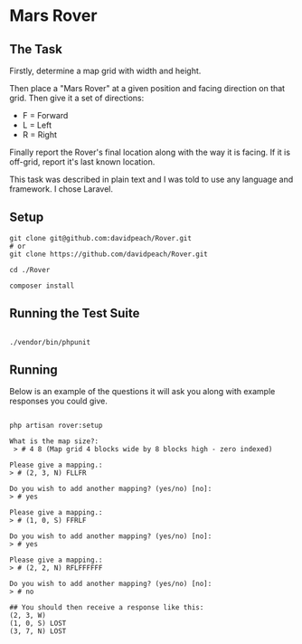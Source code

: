 # Mars Rover

## The Task
Firstly, determine a map grid with width and height.

Then place a "Mars Rover" at a given position and facing direction on that grid. Then give it a set of directions:
 - F = Forward
 - L = Left
 - R = Right
 
Finally report the Rover's final location along with the way it is facing. If it is off-grid, report it's last known location.

This task was described in plain text and I was told to use any language and framework. I chose Laravel.

## Setup
```
git clone git@github.com:davidpeach/Rover.git
# or
git clone https://github.com/davidpeach/Rover.git

cd ./Rover

composer install
```

## Running the Test Suite

```

./vendor/bin/phpunit

```


## Running

Below is an example of the questions it will ask you along with example responses you could give.

```

php artisan rover:setup

What is the map size?:
 > # 4 8 (Map grid 4 blocks wide by 8 blocks high - zero indexed)

Please give a mapping.:
> # (2, 3, N) FLLFR

Do you wish to add another mapping? (yes/no) [no]:
> # yes

Please give a mapping.:
> # (1, 0, S) FFRLF

Do you wish to add another mapping? (yes/no) [no]:
> # yes

Please give a mapping.:
> # (2, 2, N) RFLFFFFFF

Do you wish to add another mapping? (yes/no) [no]:
> # no

## You should then receive a response like this:
(2, 3, W)
(1, 0, S) LOST
(3, 7, N) LOST

```
